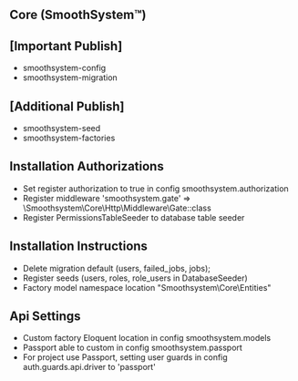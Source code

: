 ## Core (SmoothSystem™)

## [Important Publish]
- smoothsystem-config
- smoothsystem-migration

## [Additional Publish]
- smoothsystem-seed
- smoothsystem-factories

## Installation Authorizations
- Set register authorization to true in config smoothsystem.authorization
- Register middleware 'smoothsystem.gate' => \Smoothsystem\Core\Http\Middleware\Gate::class
- Register PermissionsTableSeeder to database table seeder

## Installation Instructions
- Delete migration default (users, failed_jobs, jobs);
- Register seeds (users, roles, role_users in DatabaseSeeder)
- Factory model namespace location "Smoothsystem\Core\Entities"

## Api Settings
- Custom factory Eloquent location in config smoothsystem.models
- Passport able to custom in config  smoothsystem.passport
- For project use Passport, setting user guards in config auth.guards.api.driver to 'passport'
